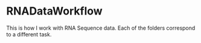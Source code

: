 # RNADataWorkflow

This is how I work with RNA Sequence data. Each of the folders correspond to a different task. 
